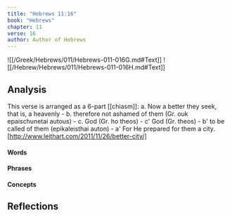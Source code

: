 ```yaml
---
title: "Hebrews 11:16"
book: "Hebrews"
chapter: 11
verse: 16
author: Author of Hebrews
---
```

![[/Greek/Hebrews/011/Hebrews-011-016G.md#Text]]
![[/Hebrew/Hebrews/011/Hebrews-011-016H.md#Text]]

## Analysis

This verse is arranged as a 6-part [[chiasm]]: a. Now a better they seek, that is, a heavenly  - b. therefore not ashamed of them (Gr. ouk epaischunetai autous) - c. God (Gr. ho theos) - c' God (Gr. theos) - b' to be called of them (epikaleisthai auton) - a' For He prepared for them a city.[http://www.leithart.com/2011/11/26/better-city/]

#### Words

#### Phrases

#### Concepts

## Reflections
